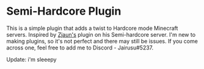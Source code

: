 # Semi-Hardcore Plugin

This is a simple plugin that adds a twist to
Hardcore mode Minecraft servers. Inspired by
[Zjaun's](https://www.facebook.com/Zjaunn) plugin
on his Semi-hardcore server. I'm new to making
plugins, so it's not perfect and there may still
be issues. If you come across one, feel free to
add me to Discord - Jairusu#5237.

Update: i'm sleeepy